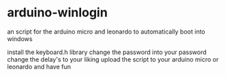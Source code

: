 # arduino-winlogin
an script for the arduino micro and leonardo to automatically boot into windows

install the keyboard.h library
change the password into your password
change the delay's to your liking
upload the script to your arduino micro or leonardo
and have fun
